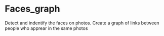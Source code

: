 # Faces_graph
Detect and indentify the faces on photos.
Create a graph of links between people who apprear in the same photos
